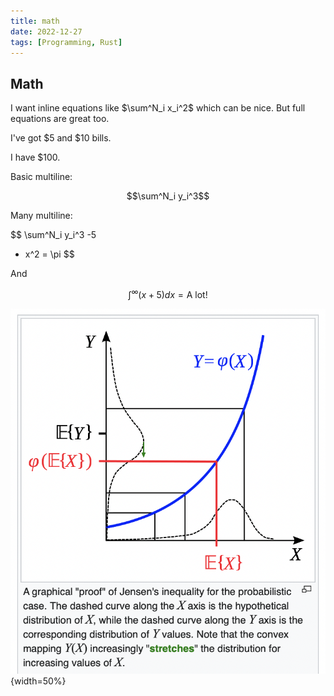 ```yaml
---
title: math
date: 2022-12-27
tags: [Programming, Rust]
---
```


## Math

I want inline equations like $\sum^N_i x_i^2$ which can be nice. But full equations are great too.

I've got \$5 and \$10 bills.

I have $100. 

Basic multiline:

$$\sum^N_i y_i^3$$

Many multiline:

$$ 
\sum^N_i y_i^3
-5
+ x^2
= \pi
$$

And

$$
\int^\infty (x+5) dx = \text{A lot!}
$$


![](images/jensen_exp.png){width=50%}